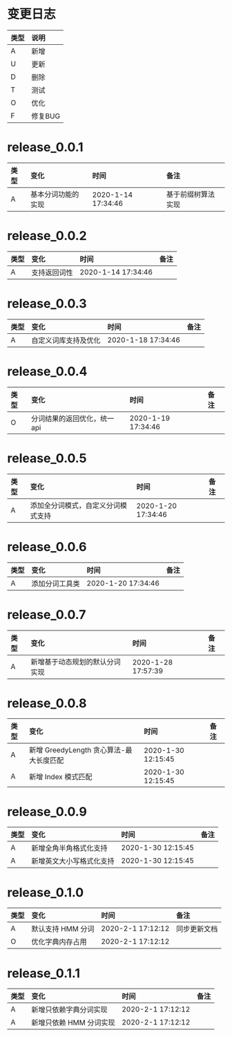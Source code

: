 # 变更日志

| 类型 | 说明 |
|:----|:----|
| A | 新增 |
| U | 更新 |
| D | 删除 |
| T | 测试 |
| O | 优化 |
| F | 修复BUG |

# release_0.0.1

| 类型 | 变化 | 时间 | 备注 |
|:---|:---|:---|:---|
| A | 基本分词功能的实现 | 2020-1-14 17:34:46 | 基于前缀树算法实现 |

# release_0.0.2

| 类型 | 变化 | 时间 | 备注 |
|:---|:---|:---|:---|
| A | 支持返回词性 | 2020-1-14 17:34:46 | |

# release_0.0.3

| 类型 | 变化 | 时间 | 备注 |
|:---|:---|:---|:---|
| A | 自定义词库支持及优化 | 2020-1-18 17:34:46 | |

# release_0.0.4

| 类型 | 变化 | 时间 | 备注 |
|:---|:---|:---|:---|
| O | 分词结果的返回优化，统一 api | 2020-1-19 17:34:46 | |

# release_0.0.5

| 类型 | 变化 | 时间 | 备注 |
|:---|:---|:---|:---|
| A | 添加全分词模式，自定义分词模式支持 | 2020-1-20 17:34:46 | |

# release_0.0.6

| 类型 | 变化 | 时间 | 备注 |
|:---|:---|:---|:---|
| A | 添加分词工具类 | 2020-1-20 17:34:46 | |

# release_0.0.7

| 类型 | 变化 | 时间 | 备注 |
|:---|:---|:---|:---|
| A | 新增基于动态规划的默认分词实现 | 2020-1-28 17:57:39 | |

# release_0.0.8

| 类型 | 变化 | 时间 | 备注 |
|:---|:---|:---|:---|
| A | 新增 GreedyLength 贪心算法-最大长度匹配 | 2020-1-30 12:15:45 | |
| A | 新增 Index 模式匹配 | 2020-1-30 12:15:45 | |

# release_0.0.9

| 类型 | 变化 | 时间 | 备注 |
|:---|:---|:---|:---|
| A | 新增全角半角格式化支持 | 2020-1-30 12:15:45 | |
| A | 新增英文大小写格式化支持 | 2020-1-30 12:15:45 | |

# release_0.1.0

| 类型 | 变化 | 时间 | 备注 |
|:---|:---|:---|:---|
| A | 默认支持 HMM 分词 | 2020-2-1 17:12:12 | 同步更新文档|
| O | 优化字典内存占用 | 2020-2-1 17:12:12 | |

# release_0.1.1

| 类型 | 变化 | 时间 | 备注 |
|:---|:---|:---|:---|
| A | 新增只依赖字典分词实现 | 2020-2-1 17:12:12 ||
| A | 新增只依赖 HMM 分词实现 | 2020-2-1 17:12:12 ||
